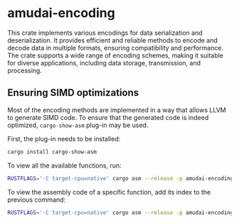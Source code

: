 # amudai-encoding

This crate implements various encodings for data serialization and deserialization. It provides efficient and reliable methods to encode and decode data in multiple formats, ensuring compatibility and performance. The crate supports a wide range of encoding schemes, making it suitable for diverse applications, including data storage, transmission, and processing.

## Ensuring SIMD optimizations

Most of the encoding methods are implemented in a way that allows LLVM to generate SIMD code.
To ensure that the generated code is indeed optimized, `cargo-show-asm` plug-in may be used.

First, the plug-in needs to be installed:

```bash
cargo install cargo-show-asm
```

To view all the available functions, run:

```bash
RUSTFLAGS='-C target-cpu=native' cargo asm --release -p amudai-encodings --rust --lib
```

To view the assembly code of a specific function, add its index to the previous command:

```bash
RUSTFLAGS='-C target-cpu=native' cargo asm --release -p amudai-encodings --rust --lib 14
```
